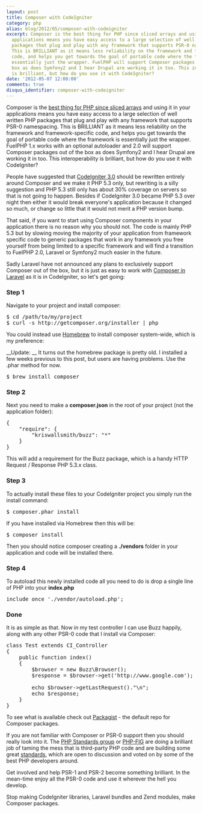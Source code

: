 ```yaml
---
layout: post
title: Composer with CodeIgniter
category: php
alias: blog/2012/05/composer-with-codeigniter
excerpt: Composer is the best thing for PHP since sliced arrays and using it in your
  applications means you have easy access to a large selection of well written PHP
  packages that plug and play with any framework that supports PSR-0 namespacing.
  This is BRILLIANT as it means less reliability on the framework and framework-specific
  code, and helps you get towards the goal of portable code where the framework is
  essentially just the wrapper. FuelPHP will support Composer packages out of the
  box as does Symfony2 and I hear Drupal are working it in too. This interoperability
  is brilliant, but how do you use it with CodeIgniter?
date: '2012-05-07 12:08:00'
comments: true
disqus_identifier: composer-with-codeigniter
---
```


Composer is the [best thing for PHP since sliced arrays](/blog/2012/03/packages-the-way-forward-for-php) and using it in your applications means you have easy access to a large selection of well written PHP packages that plug and play with any framework that supports PSR-0 namespacing. This is BRILLIANT as it means less reliability on the framework and framework-specific code, and helps you get towards the goal of portable code where the framework is essentially just the wrapper. FuelPHP 1.x works with an optional autoloader and 2.0 will support Composer packages out of the box as does Symfony2 and I hear Drupal are working it in too. This interoperability is brilliant, but how do you use it with CodeIgniter?

People have suggested that [CodeIgniter 3.0](https://github.com/EllisLab/CodeIgniter) should be rewritten entirely around Composer and we make it PHP 5.3 only, but rewriting is a silly suggestion and PHP 5.3 still only has about 30% coverage on servers so that is not going to happen. Besides if CodeIgniter 3.0 became PHP 5.3 over night then either it would break everyone's application because it changed so much, or change so little that it would not merit a PHP version bump.

That said, if you want to start using Composer components in your application there is no reason why you should not. The code is mainly PHP 5.3 but by slowing moving the majority of your application from framework specific code to generic packages that work in any framework you free yourself from being limited to a specific framework and will find a transition to FuelPHP 2.0, Laravel or Symfony2 much easier in the future.

Sadly Laravel have not announced any plans to exclusively support Composer out of the box, but it is just as easy to work with [Composer in Laravel](http://www.keithloy.me/2012/04/composer-with-laravel/) as it is in CodeIgniter, so let's get going:

### Step 1

   Navigate to your project and install composer:

<pre class="code bash">$ cd /path/to/my/project
$ curl -s http://getcomposer.org/installer | php</pre>

You could instead use [Homebrew](http://mxcl.github.com/homebrew/) to install composer system-wide, which is my preference:

__Update: __ It turns out the homebrew package is pretty old. I installed a few weeks previous to this post, but users are having problems. Use the .phar method for now.

<pre class="code bash">$ brew install composer</pre>

### Step 2

Next you need to make a __composer.json__ in the root of your project (not the application folder):

<pre class="code json">{
    "require": {
        "kriswallsmith/buzz": "*"
    }
}</pre>

This will add a requirement for the Buzz package, which is a handy HTTP Request / Response PHP 5.3.x class. 

### Step 3

To actually install these files to your CodeIgniter project you simply run the install command:

<pre class="code bash">$ composer.phar install</pre>

If you have installed via Homebrew then this will be:

<pre class="code bash">$ composer install</pre>

Then you should notice composer creating a __./vendors__ folder in your application and code will be installed there. 

### Step 4

To autoload this newly installed code all you need to do is drop a single line of PHP into your __index.php__

<pre class="code php">include_once './vendor/autoload.php';</pre>

### Done

It is as simple as that. Now in my test controller I can use Buzz happily, along with any other PSR-0 code that I install via Composer:

<pre class="code php">class Test extends CI_Controller
{
	public function index()
	{
		$browser = new Buzz\Browser();
		$response = $browser->get('http://www.google.com');

		echo $browser->getLastRequest()."\n";
		echo $response;
	}
}</pre>

To see what is available check out [Packagist](http://packagist.org/packages/) - the default repo for Composer packages.

If you are not familiar with Composer or PSR-0 support then you should really look into it. The [PHP Standards group](http://groups.google.com/group/php-standards) or [PHP-FIG](https://github.com/php-fig) are doing a brilliant job of taming the mess that is third-party PHP code and are building some great [standards](https://github.com/php-fig/fig-standards), which are open to discussion and voted on by some of the best PHP developers around. 

Get involved and help PSR-1 and PSR-2 become something brilliant. In the mean-time enjoy all the PSR-0 code and use it wherever the hell you develop. 

Stop making CodeIgniter libraries, Laravel bundles and Zend modules, make Composer packages.
